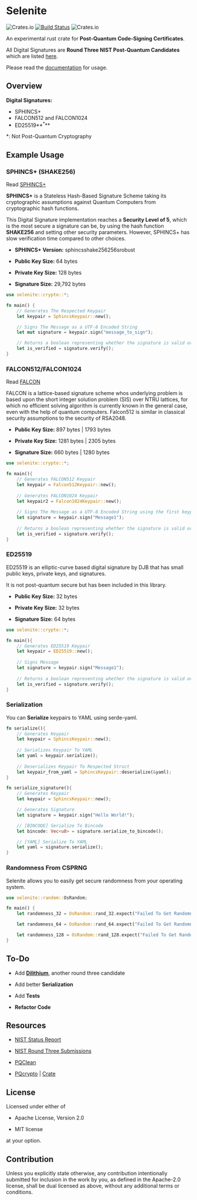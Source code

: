 # Selenite

![Crates.io](https://img.shields.io/crates/v/selenite?style=flat-square)
[![Build Status](https://app.travis-ci.com/AtropineTears/Selenite.svg?branch=master)](https://app.travis-ci.com/AtropineTears/Selenite)
![Crates.io](https://img.shields.io/crates/l/Selenite?style=flat-square)

An experimental rust crate for **Post-Quantum Code-Signing Certificates**.

All Digital Signatures are **Round Three NIST Post-Quantum Candidates** which are listed [here](https://csrc.nist.gov/Projects/post-quantum-cryptography/round-3-submissions).

Please read the [documentation](https://docs.rs/selenite/0.2.1/selenite/crypto/index.html) for usage.

## Overview

**Digital Signatures:** 

* SPHINCS+
* FALCON512 and FALCON1024
* ED25519**<sup>*</sup>**

\*: Not Post-Quantum Cryptography

## Example Usage

### SPHINCS+ (SHAKE256)

Read [SPHINCS+](https://sphincs.org/)

**SPHINCS+** is a Stateless Hash-Based Signature Scheme taking its cryptographic assumptions against Quantum Computers from cryptographic hash functions.

This Digital Signature implementation reaches a **Security Level of 5**, which is the most secure a signature can be, by using the hash function **SHAKE256** and setting other security parameters. However, SPHINCS+ has slow verification time compared to other choices.

* **SPHINCS+ Version:** sphincsshake256256srobust

* **Public Key Size:** 64 bytes 

* **Private Key Size:** 128 bytes

* **Signature Size:** 29,792 bytes

```rust
use selenite::crypto::*;

fn main() {
    // Generates The Respected Keypair
    let keypair = SphincsKeypair::new();

    // Signs The Message as a UTF-8 Encoded String
    let mut signature = keypair.sign("message_to_sign");

    // Returns a boolean representing whether the signature is valid or not
    let is_verified = signature.verify();
}
```
### FALCON512/FALCON1024

Read [FALCON](https://falcon-sign.info/)

FALCON is a lattice-based signature scheme whos underlying problem is based upon the short integer solution problem (SIS) over NTRU lattices, for which no efficient solving algorithm is currently known in the general case, even with the help of quantum computers. Falcon512 is similar in classical security assumptions to the security of RSA2048.

* **Public Key Size:** 897 bytes | 1793 bytes

* **Private Key Size:** 1281 bytes | 2305 bytes

* **Signature Size:** 660 bytes | 1280 bytes


```rust
use selenite::crypto::*;

fn main(){
    // Generates FALCON512 Keypair
    let keypair = Falcon512Keypair::new();
    
    // Generates FALCON1024 Keypair
    let keypair2 = Falcon1024Keypair::new();
    
    // Signs The Message as a UTF-8 Encoded String using the first keypair (FALCON512)
    let signature = keypair.sign("Message1");
    
    // Returns a boolean representing whether the signature is valid or not
    let is_verified = signature.verify();
}
```

### ED25519

ED25519 is an elliptic-curve based digital signature by DJB that has small public keys, private keys, and signatures.

It is not post-quantum secure but has been included in this library.

* **Public Key Size:** 32 bytes

* **Private Key Size:** 32 bytes

* **Signature Size:** 64 bytes


```rust
use selenite::crypto::*;

fn main(){
    // Generates ED25519 Keypair
    let keypair = ED25519::new();
    
  	// Signs Message
    let signature = keypair.sign("Message1");
    
    // Returns a boolean representing whether the signature is valid or not
    let is_verified = signature.verify();
}
```

### Serialization

You can **Serialize** keypairs to YAML using serde-yaml.

```rust
fn serialize(){
    // Generates Keypair
    let keypair = SphincsKeypair::new();
    
    // Serializes Keypair To YAML
    let yaml = keypair.serialize();
    
    // Deserializes Keypair To Respected Struct
    let keypair_from_yaml = SphincsKeypair::deserialize(&yaml);
}

```

```rust
fn serialize_signature(){
    // Generates Keypair
    let keypair = SphincsKeypair::new();

    // Generates Signature
    let signature = keypair.sign("Hello World!");

    // [BINCODE] Serialize To Bincode
    let bincode: Vec<u8> = signature.serialize_to_bincode();

    // [YAML] Serialize To YAML
    let yaml = signature.serialize();
}
```

### Randomness From CSPRNG

Selenite allows you to easily get secure randomness from your operating system.

```rust
use selenite::random::OsRandom;

fn main() {
    let randomness_32 = OsRandom::rand_32.expect("Failed To Get Randomness");

    let randomness_64 = OsRandom::rand_64.expect("Failed To Get Randomness");

    let randomness_128 = OsRandom::rand_128.expect("Failed To Get Randomness");
}
```

## To-Do

* Add **[Dilithium](https://pq-crystals.org/dilithium/)**, another round three candidate

* Add better **Serialization**

* Add **Tests**

* **Refactor Code**

## Resources

* [NIST Status Report](https://nvlpubs.nist.gov/nistpubs/ir/2020/NIST.IR.8309.pdf)

* [NIST Round Three Submissions](https://csrc.nist.gov/Projects/post-quantum-cryptography/round-3-submissions)

* [PQClean](https://github.com/pqclean/pqclean/)

* [PQcrypto](https://github.com/rustpq/pqcrypto) | [Crate](https://crates.io/crates/pqcrypto)

## License

Licensed under either of

* Apache License, Version 2.0

* MIT license

at your option.

## Contribution

Unless you explicitly state otherwise, any contribution intentionally submitted for inclusion in the work by you, as defined in the Apache-2.0 license, shall be dual licensed as above, without any additional terms or conditions.
